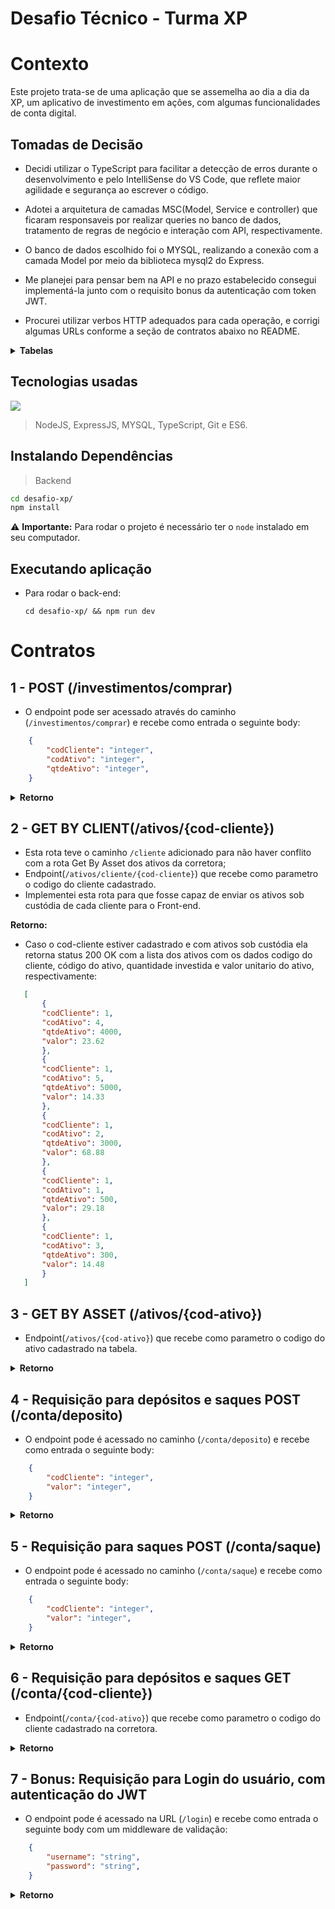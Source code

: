 # Desafio Técnico - Turma XP

# Contexto
Este projeto trata-se de uma aplicação que se assemelha ao dia a
dia da XP, um aplicativo de investimento em ações, com algumas
funcionalidades de conta digital.

## Tomadas de Decisão

- Decidi utilizar o TypeScript para facilitar a detecção de erros durante o desenvolvimento e pelo IntelliSense do VS Code, que reflete maior agilidade e segurança ao escrever o código.

- Adotei a arquitetura de camadas MSC(Model, Service e controller) que ficaram responsaveis por realizar queries no banco de dados, tratamento de regras de negócio e interação com API, respectivamente.

- O banco de dados escolhido foi o MYSQL, realizando a conexão com a camada Model por meio da biblioteca mysql2 do Express.

- Me planejei para pensar bem na API e no prazo estabelecido consegui implementá-la junto com o requisito bonus da autenticação com token JWT.

- Procurei utilizar verbos HTTP adequados para cada operação, e corrigi algumas URLs conforme a seção de contratos abaixo no README.

<details>
  <summary><strong>Tabelas</strong></summary><br />

  O banco possui sete tabelas: pessoas clientes, ativos-corretora, ativos-cliente, ordens de compra, ordens de venda, depositos e saques.

  ```sql
  DROP DATABASE IF EXISTS desafio_xp;

CREATE DATABASE desafio_xp;

USE desafio_xp;

CREATE TABLE pessoa_cliente (
    codCliente INTEGER PRIMARY KEY NOT NULL,
    username TEXT NOT NULL,
    password TEXT NOT NULL,
    saldo DOUBLE NOT NULL
) ENGINE=INNODB;

CREATE TABLE ordens_de_compra (
    codCliente INTEGER NOT NULL,
    codAtivo INT NOT NULL,
    qtdeAtivo INT NOT NULL
) ENGINE=INNODB;

CREATE TABLE ordens_de_venda (
	id INTEGER AUTO_INCREMENT PRIMARY KEY NOT NULL,
    codCliente INTEGER NOT NULL,
    codAtivo INT NOT NULL,
    qtdeAtivo INT NOT NULL
) ENGINE=INNODB;

CREATE TABLE depositos (
	id INTEGER AUTO_INCREMENT PRIMARY KEY NOT NULL,
    codCliente INTEGER NOT NULL,
    valor DOUBLE NOT NULL
) ENGINE=INNODB;

CREATE TABLE saques (
	id INTEGER AUTO_INCREMENT PRIMARY KEY NOT NULL,
    codCliente INTEGER NOT NULL,
    valor DOUBLE NOT NULL
) ENGINE=INNODB;

CREATE TABLE ativos_corretora (
    codAtivo INTEGER AUTO_INCREMENT PRIMARY KEY NOT NULL,
    ticker VARCHAR(5) NOT NULL,
    qtdeAtivo INTEGER NOT NULL,
    valor DOUBLE NOT NULL
) ENGINE=INNODB;

CREATE TABLE ativos_cliente (
	id INTEGER AUTO_INCREMENT PRIMARY KEY NOT NULL,
    codCliente INTEGER NOT NULL,
    codAtivo INTEGER NOT NULL,
    qtdeAtivo INTEGER NOT NULL,
    valor DOUBLE NOT NULL
) ENGINE=INNODB;
  ```

  O arquivo `desafio_xp.sql` contém as _queries_ que criam e populam o banco.


</details>



## Tecnologias usadas
<p align="left">
  <a href="https://skillicons.dev">
    <img src="https://skillicons.dev/icons?i=nodejs,express,mysql,typescript,git,javascript," />
  </a>
</p>

> NodeJS, ExpressJS, MYSQL, TypeScript, Git e ES6.

## Instalando Dependências

> Backend
```bash
cd desafio-xp/ 
npm install
``` 

  ⚠️ **Importante:** Para rodar o projeto é necessário ter o `node` instalado em seu computador.

## Executando aplicação

* Para rodar o back-end:

  ```
  cd desafio-xp/ && npm run dev
  ```

# Contratos
## 1 - POST (/investimentos/comprar)

- O endpoint pode ser acessado através do caminho (`/investimentos/comprar`) e recebe como entrada o seguinte body:

```json
	{
	    "codCliente": "integer",
	    "codAtivo": "integer",
	    "qtdeAtivo": "integer",
	}
 ```
 
<details>
<summary><strong>Retorno</strong></summary><br />
 
 * Caso a quantidade de ativos deja maior que a disponível na corretora será retornado o seguinte JSON com Status HTTP 400:
 
 ```json
	{
	     "message": "Quantidade indisponível na Corretora!"
	}
 ```
 * Havendo sucesso na requisição a ordem é adicionada à tabela ordens de compra, e a quantia de ativos comprada é atualizada em ativos-cliente retornando Status HTTP 201 Created e a ordem:
 
 
 ```json
 {
    "codCliente": 1,
    "codAtivo": 3,
    "qtdeAtivo": 300,
    "id": 0
}
```

</details>

## 2 - GET BY CLIENT(/ativos/{cod-cliente})

* Esta rota teve o caminho `/cliente` adicionado para não haver conflito com a rota Get By Asset dos ativos da corretora;
* Endpoint(`/ativos/cliente/{cod-cliente}`) que recebe como parametro o codigo do cliente cadastrado.
* Implementei esta rota para que fosse capaz de enviar os ativos sob custódia de cada cliente para o Front-end.

<strong>Retorno:</strong><br />
	
 * Caso o cod-cliente estiver cadastrado e com ativos sob custódia ela retorna status 200 OK com a lista dos ativos com os dados codigo do cliente, código do ativo, quantidade investida e valor unitario do ativo, respectivamente:

 ```json
	[
	    {
		"codCliente": 1,
		"codAtivo": 4,
		"qtdeAtivo": 4000,
		"valor": 23.62
	    },
	    {
		"codCliente": 1,
		"codAtivo": 5,
		"qtdeAtivo": 5000,
		"valor": 14.33
	    },
	    {
		"codCliente": 1,
		"codAtivo": 2,
		"qtdeAtivo": 3000,
		"valor": 68.88
	    },
	    {
		"codCliente": 1,
		"codAtivo": 1,
		"qtdeAtivo": 500,
		"valor": 29.18
	    },
	    {
		"codCliente": 1,
		"codAtivo": 3,
		"qtdeAtivo": 300,
		"valor": 14.48
	    }
	]
 ```

## 3 - GET BY ASSET (/ativos/{cod-ativo})

* Endpoint(`/ativos/{cod-ativo}`) que recebe como parametro o codigo do ativo cadastrado na tabela.

<details>
<summary><strong>Retorno</strong></summary><br />
	
 * Caso o cod-ativo corresponder aos ativos disponíveis retorna status 200 OK e o objeto do ativo com o código, quantidade disponível para compra e valor unitario, respectivamente:

 ```json
	{
	    "codAtivo": 5,
	    "qtdeAtivo": 5000000,
	    "valor": 14.33
	}
	    
 ```

</details>

## 4 - Requisição para depósitos e saques POST (/conta/deposito)

- O endpoint pode é acessado no caminho (`/conta/deposito`) e recebe como entrada o seguinte body:

```json
	{
	    "codCliente": "integer",
	    "valor": "integer",
	}
 ```
 
<details>
<summary><strong>Retorno</strong></summary><br />
 
 * Caso o valor na requisição for negativo ou zero será retornado Status HTTP 400 com a mensagem:
 
 ```json
	{
	     "message": "Quantidade a ser depositada não poderá ser negativa ou igual a zero."
	}
 ```
 * Havendo sucesso na requisição o depósito é adicionada à tabela ordens de depósito, retornando Status HTTP 201 Created e a ordem:
 
 
 ```json
{
    "codCliente": 1,
    "valor": 1000,
    "id": 2
}
```

</details>

## 5 - Requisição para saques POST (/conta/saque)

- O endpoint pode é acessado no caminho (`/conta/saque`) e recebe como entrada o seguinte body:

```json
	{
	    "codCliente": "integer",
	    "valor": "integer",
	}
 ```
 
<details>
<summary><strong>Retorno</strong></summary><br />
 
 * Caso o valor na requisição de saque for negativo, igual a zero, ou maior que a quantidade disponível no saldo será retornado Status HTTP 400 com a mensagem:
 
 ```json
	{
	     "message": "Quantidade a ser sacada não poderá ser maior que o saldo, negativa ou igual a zero."
	}
 ```
 * Havendo sucesso na requisição o depósito é adicionada à tabela ordens de saque, retornando Status HTTP 201 Created e a ordem:
 
 
 ```json
	{
	    "codCliente": 1,
	    "valor": 100,
	    "id": 1
	}
```

</details>

## 6 - Requisição para depósitos e saques GET (/conta/{cod-cliente})

* Endpoint(`/conta/{cod-ativo}`) que recebe como parametro o codigo do cliente cadastrado na corretora.

<details>
<summary><strong>Retorno</strong></summary><br />
	
 * Caso o codigo corresponder a um cliente cadastrado, retorna status 200 OK e o objeto do ativo com o código e saldo disponível na conta deste cliente:

 ```json
	{
	    "codCliente": 1,
	    "saldo": 1000
	}
	    
 ```

</details>

## 7 - Bonus: Requisição para Login do usuário, com autenticação do JWT

- O endpoint pode é acessado na URL (`/login`) e recebe como entrada o seguinte body com um middleware de validação:

```json
	{
	    "username": "string",
	    "password": "string",
	}
 ```
 
<details>
<summary><strong>Retorno</strong></summary><br />
 
 * Caso não possua username ou password, retorna Status HTTP 400 e respectivas mensagens:
 
 ```json
	{
	     "message": "\"username\" is required"
	}
 ```
	

 ```json
	{
	    "message": "\"password\" is required"
	}
 ```
	
	
 * Havendo sucesso na requisição, retorna-se o token com Status HTTP 201 Created:
 
 
 ```json
{
    "token": "eyJhbGciOiJIUzI1NiIsInR5cCI6IkpXVCJ9.eyJwYXlsb2FkIjp7InVzZXJuYW1lIjoiYWxpY2UifSwiaWF0IjoxNjU4NzExOTg0LCJleHAiOjE2NTg3MTI4ODR9.MgMbDqpCN4a42szDtgWLo3gTxpU0vFPskhGm1E8XA44"
}
```

</details>




 
 
